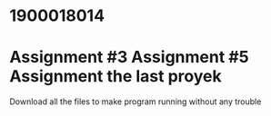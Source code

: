 # 1900018014
Assignment #3
Assignment #5
Assignment the last proyek
===========================

Download all the files to make program running without any trouble
